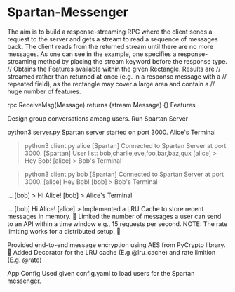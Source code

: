 # Spartan-Messenger

The aim is to build a response-streaming RPC where the client sends a request to the server and gets a stream to read a sequence of messages back. The client reads from the returned stream until there are no more messages. As one can see in the example, one specifies a response-streaming method by placing the stream keyword before the response type. // Obtains the Features available within the given Rectangle. Results are // streamed rather than returned at once (e.g. in a response message with a // repeated field), as the rectangle may cover a large area and contain a // huge number of features.

rpc ReceiveMsg(Message) returns (stream Message) {} 
Features

Design group conversations among users. 
Run Spartan Server

python3 server.py
Spartan server started on port 3000.
Alice's Terminal

> python3 client.py alice
[Spartan] Connected to Spartan Server at port 3000.
[Spartan] User list: bob,charlie,eve,foo,bar,baz,qux
[alice] > Hey Bob!
[alice] >
Bob's Terminal

> python3 client.py bob
[Spartan] Connected to Spartan Server at port 3000.
[alice] Hey Bob!
[bob] >
Bob's Terminal

...
[bob] > Hi Alice!
[bob] >
Alice's Terminal

...
[bob] Hi Alice!
[alice] >
Implemented a LRU Cache to store recent messages in memory. 💾
Limited the number of messages a user can send to an API within a time window e.g., 15 requests per second. NOTE: The rate limiting works for a distributed setup. 🚦

Provided end-to-end message encryption using AES from PyCrypto library. 🔑
Added Decorator for the LRU cache (E.g @lru_cache) and rate limition (E.g. @rate) 

App Config
Used given config.yaml to load users for the Spartan messenger.
